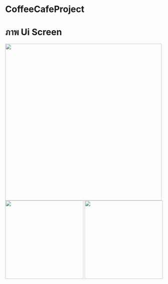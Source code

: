# CoffeeCafeProject

# ภาพ Ui Screen

<img src="https://github.com/user-attachments/assets/625f4226-f047-45d2-b228-520e5bddc680" width="500">

<img src="https://github.com/user-attachments/assets/9b907e4a-b313-44ab-99d1-7ba9f3015608" width="250">

<img src="https://github.com/user-attachments/assets/b92d7f17-8700-4a77-8001-4fa16c49afc7" width="250">

